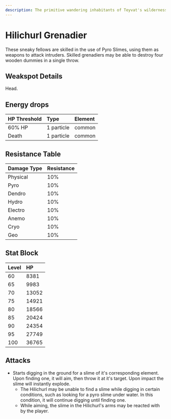 ```yaml
---
description: The primitive wandering inhabitants of Teyvat's wildernesses..
---
```


# Hilichurl Grenadier

These sneaky fellows are skilled in the use of Pyro Slimes, using them as weapons to attack intruders. Skilled grenadiers may be able to destroy four wooden dummies in a single throw.

## Weakspot Details

Head.

## Energy drops

| HP Threshold | Type       | Element |
| :----------- | :--------- | :------ |
| 60% HP       | 1 particle | common  |
| Death        | 1 particle | common  |

## Resistance Table

| Damage Type | Resistance |
| :---------- | :--------- |
| Physical    | 10%        |
| Pyro        | 10%        |
| Dendro      | 10%        |
| Hydro       | 10%        |
| Electro     | 10%        |
| Anemo       | 10%        |
| Cryo        | 10%        |
| Geo         | 10%        |

## Stat Block

| Level | HP    |
| :---- | :---- |
| 60    | 8381  |
| 65    | 9983  |
| 70    | 13052 |
| 75    | 14921 |
| 80    | 18566 |
| 85    | 20424 |
| 90    | 24354 |
| 95    | 27749 |
| 100   | 36765 |

## Attacks

* Starts digging in the ground for a slime of it's corresponding element. Upon finding one, it will aim, then throw it at it's target. Upon impact the slime will instantly explode.
  * The Hilichurl may be unable to find a slime while digging in certain conditions, such as looking for a pyro slime under water. In this condition, it will continue digging until finding one.
  * While aiming, the slime in the Hilichurl's arms may be reacted with by the player.
